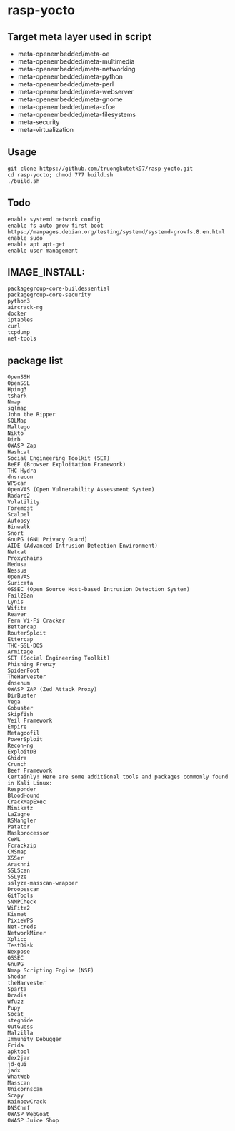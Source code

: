 # rasp-yocto

## Target meta layer used in script
- meta-openembedded/meta-oe
- meta-openembedded/meta-multimedia
- meta-openembedded/meta-networking
- meta-openembedded/meta-python
- meta-openembedded/meta-perl
- meta-openembedded/meta-webserver
- meta-openembedded/meta-gnome
- meta-openembedded/meta-xfce
- meta-openembedded/meta-filesystems
- meta-security
- meta-virtualization

## Usage
    git clone https://github.com/truongkutetk97/rasp-yocto.git
    cd rasp-yocto; chmod 777 build.sh
    ./build.sh

## Todo
    enable systemd network config
    enable fs auto grow first boot https://manpages.debian.org/testing/systemd/systemd-growfs.8.en.html 
    enable sudo
    enable apt apt-get
    enable user management


## IMAGE_INSTALL:
    packagegroup-core-buildessential
    packagegroup-core-security
    python3
    aircrack-ng
    docker
    iptables
    curl
    tcpdump
    net-tools


## package list
    OpenSSH
    OpenSSL
    Hping3
    tshark
    Nmap
    sqlmap
    John the Ripper
    SQLMap
    Maltego
    Nikto
    Dirb
    OWASP Zap
    Hashcat
    Social Engineering Toolkit (SET)
    BeEF (Browser Exploitation Framework)
    THC-Hydra
    dnsrecon
    WPScan
    OpenVAS (Open Vulnerability Assessment System)
    Radare2
    Volatility
    Foremost
    Scalpel
    Autopsy
    Binwalk
    Snort
    GnuPG (GNU Privacy Guard)
    AIDE (Advanced Intrusion Detection Environment)
    Netcat
    Proxychains
    Medusa
    Nessus
    OpenVAS
    Suricata
    OSSEC (Open Source Host-based Intrusion Detection System)
    Fail2Ban
    Lynis
    Wifite
    Reaver
    Fern Wi-Fi Cracker
    Bettercap
    RouterSploit
    Ettercap
    THC-SSL-DOS
    Armitage
    SET (Social Engineering Toolkit)
    Phishing Frenzy
    SpiderFoot
    TheHarvester
    dnsenum
    OWASP ZAP (Zed Attack Proxy)
    DirBuster
    Vega
    Gobuster
    Skipfish
    Veil Framework
    Empire
    Metagoofil
    PowerSploit
    Recon-ng
    ExploitDB
    Ghidra
    Crunch
    Beef Framework
    Certainly! Here are some additional tools and packages commonly found in Kali Linux:
    Responder
    BloodHound
    CrackMapExec
    Mimikatz
    LaZagne
    RSMangler
    Patator
    Maskprocessor
    CeWL
    Fcrackzip
    CMSmap
    XSSer
    Arachni
    SSLScan
    SSLyze
    sslyze-masscan-wrapper
    Droopescan
    GitTools
    SNMPCheck
    WiFite2
    Kismet
    PixieWPS
    Net-creds
    NetworkMiner
    Xplico
    TestDisk
    Nexpose
    OSSEC
    GnuPG
    Nmap Scripting Engine (NSE)
    Shodan
    theHarvester
    Sparta
    Dradis
    Wfuzz
    Pupy
    Socat
    steghide
    OutGuess
    Malzilla
    Immunity Debugger
    Frida
    apktool
    dex2jar
    jd-gui
    jadx
    WhatWeb
    Masscan
    Unicornscan
    Scapy
    RainbowCrack
    DNSChef
    OWASP WebGoat
    OWASP Juice Shop

